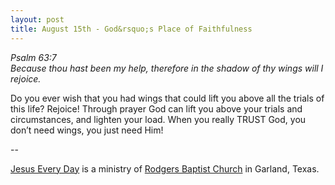 ```yaml
---
layout: post
title: August 15th - God&rsquo;s Place of Faithfulness
---
```


_Psalm 63:7  
Because thou hast been my help, therefore in the shadow of thy wings
will I rejoice._

Do you ever wish that you had wings that could lift you above all
the trials of this life? Rejoice! Through prayer God can lift you
above your trials and circumstances, and lighten your load. When you
really TRUST God, you don&rsquo;t need wings, you just need Him!

 --

<a href=http://jesuseveryday.net>Jesus Every Day</a> is a ministry of <a href=http://rodgersbaptist.net>Rodgers Baptist Church</a> in Garland, Texas.
